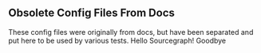 ## Obsolete Config Files From Docs

These config files were originally from docs, but have been separated
and put here to be used by various tests.
Hello Sourcegraph!
Goodbye
